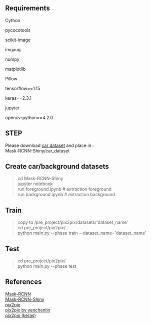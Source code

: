 ## Requirements

Cython

pycocotools

scikit-image

imgaug

numpy

matplotlib

Pillow

tensorflow==1.15

keras==2.3.1

jupyter

opencv-python==4.2.0

## STEP


Please download [car dataset](https://drive.google.com/file/d/1Jw2_ZjYtZRXqkQNwdOGzVIrKI4DDTGyi/view?usp=sharing) and place in :   
Mask-RCNN-Shiny/car_dataset


## Create car/background datasets   

>cd Mask-RCNN-Shiny   
>jupyter notebook   
>run foreground.ipynb # extraction foreground   
>run background.ipynb # extraction background   

## Train   

>copy to /pre_project/pix2pix/datasets/'dataset_name'   
>cd pre_project/pix2pix/   
>python main.py --phase train --dataset_name='dataset_name'

## Test

>cd pre_project/pix2pix/   
>python main.py --phase test

## References

[Mask-RCNN](https://github.com/matterport/Mask_RCNN)   
[Mask-RCNN-Shiny](https://github.com/huuuuusy/Mask-RCNN-Shiny)   
[pix2pix](https://phillipi.github.io/pix2pix/)   
[pix2pix by yenchenlin](https://github.com/yenchenlin/pix2pix-tensorflow)   
[pix2pix (keras)](https://github.com/eriklindernoren/Keras-GAN/tree/master/pix2pix)   
